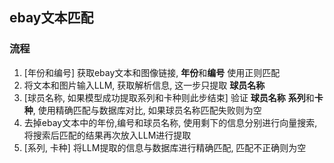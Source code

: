 ## ebay文本匹配

### 流程
1. [年份和编号] 获取ebay文本和图像链接, **年份**和**编号** 使用正则匹配 
2. 将文本和图片输入LLM, 获取解析信息, 这一步只提取 **球员名称**
3. [球员名称, 如果模型成功提取系列和卡种则此步结束] 验证 **球员名称** **系列**和**卡种**, 使用精确匹配与数据库对比, 如果球员名称匹配失败则为空
4. 去掉ebay文本中的年份,编号和球员名称, 使用剩下的信息分别进行向量搜索, 将搜索后匹配的结果再次放入LLM进行提取
5. [系列, 卡种] 将LLM提取的信息与数据库进行精确匹配, 匹配不正确则为空